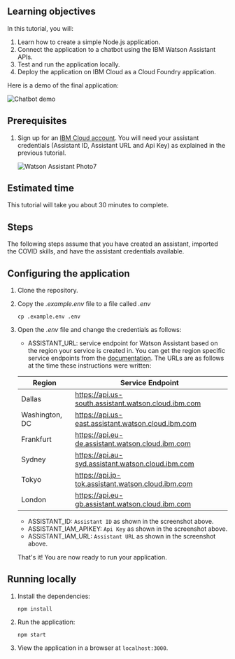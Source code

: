 ## Learning objectives

In this tutorial, you will:

1. Learn how to create a simple Node.js application.
2. Connect the application to a chatbot using the IBM Watson Assistant APIs.
3. Test and run the application locally.
4. Deploy the application on IBM Cloud as a Cloud Foundry application.

Here is a demo of the final application:

![Chatbot demo]('https://www.loom.com/share/f694d3a2c8d14864bc68b572c5836365')

## Prerequisites

1. Sign up for an [IBM Cloud account](https://www.ibm.com/account/reg/us-en/signup?formid=urx-42793&eventid=cfc-2020?cm_mmc=OSocial_Blog-_-Audience+Developer_Developer+Conversation-_-WW_WW-_-cfc-2020-ghub-starterkit-communication_ov75914&cm_mmca1=000039JL&cm_mmca2=10008917).
 You will need your assistant credentials (Assistant ID, Assistant URL and Api Key) as explained in the previous tutorial.

    ![Watson Assistant Photo7 ](readme_images/WA-Photo7.png)

## Estimated **time**

This tutorial will take you about 30 minutes to complete.

## Steps

The following steps assume that you have created an assistant, imported the COVID skills, and have the assistant credentials available.

## Configuring the application

1. Clone the repository.

2. Copy the *.example.env* file to a file called *.env*

    ```
    cp .example.env .env
    ```

3. Open the *.env* file and change the credentials as follows:

    - ASSISTANT_URL: service endpoint for Watson Assistant based on the region your service is created in. You can get the region specific service endpoints from the [documentation](https://cloud.ibm.com/apidocs/assistant/assistant-v2). The URLs are as follows at the time these instructions were written:
    
    |Region|Service Endpoint|
    |------|----------------|
    |Dallas|https://api.us-south.assistant.watson.cloud.ibm.com|
    |Washington, DC|https://api.us-east.assistant.watson.cloud.ibm.com|
    |Frankfurt|https://api.eu-de.assistant.watson.cloud.ibm.com|
    |Sydney|https://api.au-syd.assistant.watson.cloud.ibm.com|
    |Tokyo|https://api.jp-tok.assistant.watson.cloud.ibm.com|
    |London|https://api.eu-gb.assistant.watson.cloud.ibm.com|
    - ASSISTANT_ID: `Assistant ID` as shown in the screenshot above.
    - ASSISTANT_IAM_APIKEY: `Api Key` as shown in the screenshot above.
    - ASSISTANT_IAM_URL: `Assistant URL` as shown in the screenshot above.

    That's it! You are now ready to run your application. 

## Running locally

1. Install the dependencies:

    ```
    npm install
    ```

1. Run the application:

    ```
    npm start
    ```

1. View the application in a browser at `localhost:3000`.



